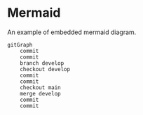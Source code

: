 # Mermaid

An example of embedded mermaid diagram.

```mermaid
gitGraph
    commit
    commit
    branch develop
    checkout develop
    commit
    commit
    checkout main
    merge develop
    commit
    commit
```
